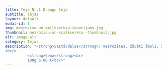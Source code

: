 ```yaml
---
title: Tēja Nr.1 Draugu tēja
subtitle: Tējas
layout: default
modal-id: 1
img: mezrozisu-un-smilkserksu-ievarijums.jpg
thumbnail: mezrozisu-un-smilkserksu--thumbnail.jpg
alt: image-alt
category: Tējas
description: "<strong>Sastāvdaļas</strong>: mežrozītes, žāvēti āboli, žāvētas cidonijas, žāvēti rabarberi, žāvētas apelsīnu mizas, rozīnes.<br/>
<br/>
          <strong>Cena</strong><br>
          100g 5,00 €<br/>"
---
```


